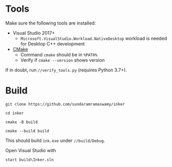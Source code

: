 # Tools

Make sure the following tools are installed:

* Visual Studio 2017+
  - `Microsoft.VisualStudio.Workload.NativeDesktop` workload is needed for Desktop C++ development
* [CMake][]
  - Command `cmake` should be in `%PATH%`
  - Verify if `cmake --version` shows version

If in doubt, run `//verify_tools.py` (requires Python 3.7+).

# Build

``` shell
git clone https://github.com/sundaramramaswamy/inker

cd inker

cmake -B build

cmake --build build
```

This should build `ink.exe` under `//build/Debug`.

Open Visual Studio with

``` shell
start build\Inker.sln
```


[CMake]: https://cmake.org/
[vcpkg]: https://vcpkg.io/en/getting-started.html
[mingw]: https://sourceforge.net/projects/mingw-w64/files/mingw-w64/mingw-w64-release/
[fltk]: https://www.fltk.org/
[spdlog]: https://github.com/gabime/spdlog
[vcpkg manifest documentation]: https://vcpkg.io/en/docs/users/manifests.html
[vcpkg cmake example]: https://vcpkg.io/en/docs/examples/manifest-mode-cmake.html
[cmake-doc]: https://cmake.org/cmake/help/latest/index.html
[packages]: https://vcpkg.io/en/packages.html

